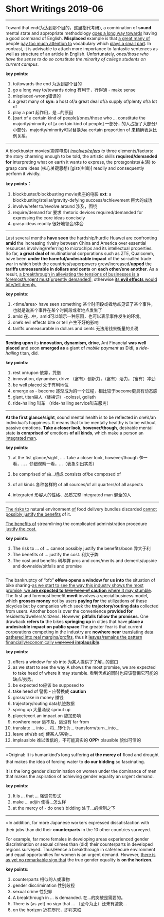 # Short Writings 2019-06 #

------

Toward that end(为达到那个目的，这里指代考研), a combination of **sound** mental state and appropriate methodology <u>goes a long way towards</u> having a good command of English. **Misplaced** example is that <u>a great many of</u>  people <u>pay too much attention to</u> vocabulary which <u>plays a small part</u>. In contrast, it is advisable to attach more importance to fantastic sentences as well as structure of an article in English. Unfortunately, *ones/those who have the sense to do so constitute the minority of college students on current campus*.

**key points:**

1. to/towards the end 为达到那个目的
2. go a long way to/towards doing  有利于，行得通 - make sense
3. misplaced-wrong错误的
4. a great many of **syn:** a host of/a great deal of/a supply of/plenty of/a lot of
5. play a part 起作用，是...的原因
6. [part of a certain kind of people]/ones/those who ... constitute the majority/minority of [a certain kind of people] 一部分...的人占据了大部分/小部分。majority/minority可以替换为a certain proportion of 来精确表达比例关系。

------

A blockbuster movies(卖座电影) *<u>involves/refers</u> to* three elements/factors: the story charming enough to be told, the artistic skills **required/demanded for** interpreting what on earth it wants to express, the protagonists(主演) to grasp core ideas (核心关键思想) [gist(主旨)] readily and consequently perform it vividly.

**key points：**

1. blockbuster/blockbusting movie卖座的电影 **ext:** a blockbusting/stellar/gravity-defying success/achievement 巨大的成功
2. involve/refer to/revolve around 涉及，围绕
3. require/demand for 要求 rhetoric devices required/demanded for expressing the core ideas concisely
4. grasp ideas readily 很好地领会/体会

------

Last several months **have seen** the hardship/hurdle Huawei are confronting **amid** the increasing rivalry between China and America over essential resources involving/referring to microchips and its intellectual properties. So far, **a great deal of** multinational corporations such as ZTE, Qualcomm, have been **under the harmful/undesirable impact** of the so-called trade war in which both the countries/superpowers grew/increased/**upped** the **tariffs unmeasurable in dollars and cents** on **each other/one another**. As a result, <u>a breakthrough in alleviating the tensions of businesses is a foremost/urgent must[urgently demanded],</u> otherwise <u>its **evil effects** would bite/tell deeply.</u>

**key points:** 

1. \<time/area\> have seen something 某个时间段或者地点见证了某个事件，也就是说某个事件在某个时间段或者地点发生了
2. amid 在...中，amid可以暗示一种原因，也可以表示事件发生的环境。
3. one’s evil effects bite or tell 产生不好的影响
4. tariffs unmeasurable in dollars and cents 无法用钱来衡量的关税

------

**Resting upon** its **innovation, dynamism, drive**, Ant Financial **was well placed** and soon **emerged as** a giant of *mobile payment* as Didi, a *ride-hailing* titan, did.

**key points:** 

1. rest on/upon 依靠，凭借
2. innovation, dynamism, drive （富有）创新力，（富有）活力，（富有）冲劲
3. be well placed 处于有利地位
4. emerge as - become 逐渐成为的一个过程，相比较于become更具有动态感
5. giant, titan巨人（替换词）-colossi, goliath
6. ride-hailing 叫车 （ride-hailing service叫车服务）

---

**At the first glance/sight**, sound mental health is to be reflected in one’s/an individual’s happiness. It means that to be mentally healthy is to be without passive emotions. **Take a closer look, however/though**, desirable mental state **is comprised of** emotions **of all kinds**, which make a person an <u>integrated man</u>.

**key points:**

1. at the fist glance/sight, .... Take a closer look, however/though 乍一看，...，仔细观察一看，...（表象引出实质）

2. be comprised of 由...组成 consists of/be composed of

3. of all kinds 各种各样的 of all sources/of all quarters/of all aspects

4. integrated 形容人的性格、品质完整 integrated man 健全的人

   

---

<u>The risks to</u> natural environment <u>of</u> food delivery bundles discarded <u>cannot possibly justify the benefits</u> of it.

<u>The benefits of</u> streamlining the complicated administration procedure <u>justify the cost.</u>

**key points:** 

1. The risk to ... of ... cannot possibly justify the benefits/boon 弊大于利
2. The benefits of ... justify the cost. 利大于弊
3. The cost and benefits 利与弊 pros and cons/merits and demerits/upside and downside/pitfalls and promise

---

The bankruptcy of “ofo” **~~offers~~ opens a window for us into** the situation of bike sharing-<u>as we start to see the way this industry shows the most promise, we **are expected to** ~~take heed of~~ **caution** where it may stumble</u>. The first and foremost ~~benefit~~ **merit** involves a special business model, which **grosses money** not by users **paying for** the utilizations of these bicycles but by companies which seek the **trajectory/routing data** collected from users. Another boon is over the convenience **provided for** residents/dwellers/citizens. However, **pitfalls follow the promises**. One drawback **refers to** the bikes **springing up** in cities that have **place a undesirable impact on** **public space**.The greater fear is that current corporations competing in the industry are **nowhere near** <u>translating data gathered into real margins/profits</u>, thus it <u>leaves/remains the pattern financially/economically ~~unproved~~ **implausible**</u>.

**key points:** 

1. offers a window for sb into 为某人提供了了解...的窗口
2. as we start to see the way A shows the most promise,  we are expected to take heed of where it may stumble. 看到优点的同时也应该警惕它可能的缺点/劣势。
3. be expected to应该 be supposed to
4. take heed of 警惕 - 应替换成 **caution**
5. gross/rake in money 赚钱
6. trajectory/routing data轨迹数据
7. spring up 大量涌现 sprout up
8. place/exert an impact on 施加影响
9. nowhere near 远不及，远没有 far from
10. translate ... into ... 将...转化为... transform/turn...into...
11. leave sth/sb adj 使某人/某物...
12. implausible 难以置信的，不可能真实的 **OPP:** plausible 貌似可信的

---

:star:Original: It is humankind’s long suffering **at the mercy of** flood and drought that makes the idea of forcing water to **do our bidding** so fascinating.

It is the long gender discrimination on women under the dominance of men that makes the aspiration of achieving gender equality an urgent demand.

**key points:**

1. It is ... that ... 强调句形式
2. make ... adj/n 使得...怎么样
3. at the mercy of - do one’s bidding 处于...的控制之下

---

:star:In addition, far more Japanese workers expressed dissatisfaction with their jobs than did their **counterparts** in the 10 other countries surveyed.

For example, far more females in developing areas experienced gender discrimination or sexual crimes than (did) their counterparts in developed regions surveyed. Thus/Hence a breakthrough in safe/secure environment and equal opportunities for women is an urgent demand. However, <u>there is as yet no remarkable sign that</u> the true gender equality is **on the horizon**. 

**key points:** 

1. counterparts 相似的人或事物
2. gender discrimination 性别歧视
3. sexual crime 性犯罪
4. A breakthrough in ... is demanded. 在...的突破是需要的。
5. There is (as yet) no sign that ... （至今为止）还未有迹象...
6. on the horizon 近在咫尺，即将来临



